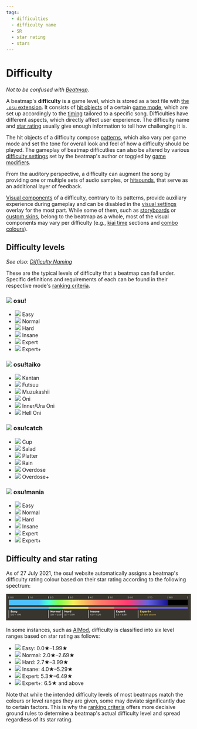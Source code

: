 ```yaml
---
tags:
  - difficulties
  - difficulty name
  - SR
  - star rating
  - stars
---
```


# Difficulty

*Not to be confused with [Beatmap](/wiki/Beatmap).*

A beatmap's **difficulty** is a game level, which is stored as a text file with [the `.osu` extension](/wiki/osu!_File_Formats/Osu_(file_format)). It consists of [hit objects](/wiki/Hit_object) of a certain [game mode](/wiki/Game_mode), which are set up accordingly to the [timing](/wiki/Beatmapping/Timing_section) tailored to a specific song. Difficulties have different aspects, which directly affect user experience. The difficulty name and [star rating](/wiki/Beatmapping/Star_rating) usually give enough information to tell how challenging it is.

The hit objects of a difficulty compose [patterns](/wiki/Beatmap/Pattern), which also vary per game mode and set the tone for overall look and feel of how a difficulty should be played. The gameplay of beatmap difficutlies can also be altered by various [difficulty settings](/wiki/Beatmap_Editor/Song_Setup#difficulty) set by the beatmap's author or toggled by [game modifiers](/wiki/Game_modifier).

From the auditory perspective, a difficulty can augment the song by providing one or multiple sets of audio samples, or [hitsounds](/wiki/Beatmapping/Hitsound), that serve as an additional layer of feedback.

<!-- TODO: this description of visuals needs to be improved:
  - a separate section;
  - a very small paragraph on every key component, including those from Beatmap#overview;
-->

[Visual components](/wiki/Beatmap) of a difficulty, contrary to its patterns, provide auxiliary experience during gameplay and can be disabled in the [visual settings](/wiki/Visual_Settings) overlay for the most part. While some of them, such as [storyboards](/wiki/Storyboards) or [custom skins](/wiki/Skinning), belong to the beatmap as a whole, most of the visual components may vary per difficulty (e.g., [kiai time](/wiki/Kiai_time) sections and [combo colours](/wiki/Glossary/Combo_colour)).

## Difficulty levels

*See also: [Difficulty Naming](/wiki/Ranking_Criteria/Difficulty_Naming)*

These are the typical levels of difficulty that a beatmap can fall under. Specific definitions and requirements of each can be found in their respective mode's [ranking criteria](/wiki/Ranking_Criteria).

### ![](/wiki/shared/mode/osu.png) osu!

- ![](/wiki/shared/diff/easy-o.png) Easy
- ![](/wiki/shared/diff/normal-o.png) Normal
- ![](/wiki/shared/diff/hard-o.png) Hard
- ![](/wiki/shared/diff/insane-o.png) Insane
- ![](/wiki/shared/diff/expert-o.png) Expert
- ![](/wiki/shared/diff/expertplus-o.png) Expert+

### ![](/wiki/shared/mode/taiko.png) osu!taiko

- ![](/wiki/shared/diff/easy-t.png) Kantan
- ![](/wiki/shared/diff/normal-t.png) Futsuu
- ![](/wiki/shared/diff/hard-t.png) Muzukashii
- ![](/wiki/shared/diff/insane-t.png) Oni
- ![](/wiki/shared/diff/expert-t.png) Inner/Ura Oni
- ![](/wiki/shared/diff/expertplus-t.png) Hell Oni

### ![](/wiki/shared/mode/catch.png) osu!catch

- ![](/wiki/shared/diff/easy-c.png) Cup
- ![](/wiki/shared/diff/normal-c.png) Salad
- ![](/wiki/shared/diff/hard-c.png) Platter
- ![](/wiki/shared/diff/insane-c.png) Rain
- ![](/wiki/shared/diff/expert-c.png) Overdose
- ![](/wiki/shared/diff/expertplus-c.png) Overdose+

### ![](/wiki/shared/mode/mania.png) osu!mania

- ![](/wiki/shared/diff/easy-m.png) Easy
- ![](/wiki/shared/diff/normal-m.png) Normal
- ![](/wiki/shared/diff/hard-m.png) Hard
- ![](/wiki/shared/diff/insane-m.png) Insane
- ![](/wiki/shared/diff/expert-m.png) Expert
- ![](/wiki/shared/diff/expertplus-m.png) Expert+

## Difficulty and star rating

As of 27 July 2021, the osu! website automatically assigns a beatmap's difficulty rating colour based on their star rating according to the following spectrum:

![osu! difficulty rating colour spectrum](img/osu-difficulty-spectrum.png)

In some instances, such as [AIMod](/wiki/Beatmap_Editor/AiMod), difficulty is classified into six level ranges based on star rating as follows:

- ![](/wiki/shared/diff/easy-o.png) Easy: 0.0★–1.99★
- ![](/wiki/shared/diff/normal-o.png) Normal: 2.0★–2.69★
- ![](/wiki/shared/diff/hard-o.png) Hard: 2.7★–3.99★
- ![](/wiki/shared/diff/insane-o.png) Insane: 4.0★–5.29★
- ![](/wiki/shared/diff/expert-o.png) Expert: 5.3★–6.49★
- ![](/wiki/shared/diff/expertplus-o.png) Expert+: 6.5★ and above

Note that while the intended difficulty levels of most beatmaps match the colours or level ranges they are given, some may deviate significantly due to certain factors. This is why the [ranking criteria](/wiki/Ranking_Criteria) offers more decisive ground rules to determine a beatmap's actual difficulty level and spread regardless of its star rating.
